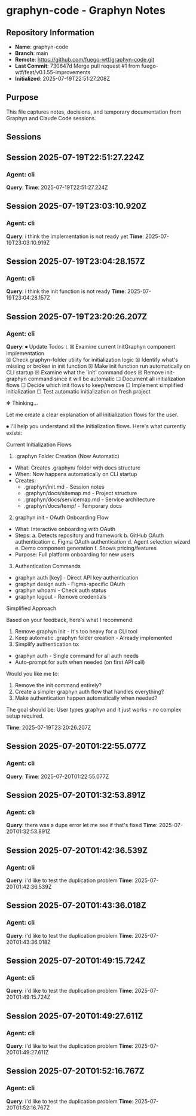 # graphyn-code - Graphyn Notes

## Repository Information
- **Name**: graphyn-code
- **Branch**: main
- **Remote**: https://github.com/fuego-wtf/graphyn-code.git
- **Last Commit**: 730647d Merge pull request #1 from fuego-wtf/feat/v0.1.55-improvements
- **Initialized**: 2025-07-19T22:51:27.208Z

## Purpose
This file captures notes, decisions, and temporary documentation from Graphyn and Claude Code sessions.

## Sessions
<!-- Sessions will be appended below -->

## Session 2025-07-19T22:51:27.224Z

### Agent: cli
**Query**: 
**Time**: 2025-07-19T22:51:27.224Z


## Session 2025-07-19T23:03:10.920Z

### Agent: cli
**Query**:  i think the implementation is not ready yet
**Time**: 2025-07-19T23:03:10.919Z


## Session 2025-07-19T23:04:28.157Z

### Agent: cli
**Query**: i think the init function is not ready
**Time**: 2025-07-19T23:04:28.157Z


## Session 2025-07-19T23:20:26.207Z

### Agent: cli
**Query**: 
⏺ Update Todos
  ⎿  ☒ Examine current InitGraphyn component implementation  
     ☒ Check graphyn-folder utility for initialization logic
     ☒ Identify what's missing or broken in init function
     ☒ Make init function run automatically on CLI startup
     ☒ Examine what the 'init' command does
     ☒ Remove init-graphyn command since it will be automatic
     ☐ Document all initialization flows
     ☐ Decide which init flows to keep/remove
     ☐ Implement simplified initialization
     ☐ Test automatic initialization on fresh project

✻ Thinking…

  Let me create a clear explanation of all initialization flows for the user.

⏺ I'll help you understand all the initialization flows. Here's what currently exists:

  Current Initialization Flows

  1. .graphyn Folder Creation (Now Automatic)

  - What: Creates .graphyn/ folder with docs structure
  - When: Now happens automatically on CLI startup
  - Creates:
    - .graphyn/init.md - Session notes
    - .graphyn/docs/sitemap.md - Project structure
    - .graphyn/docs/servicemap.md - Service architecture
    - .graphyn/docs/temp/ - Temporary docs

  2. graphyn init - OAuth Onboarding Flow

  - What: Interactive onboarding with OAuth
  - Steps:
    a. Detects repository and framework
    b. GitHub OAuth authentication
    c. Figma OAuth authentication
    d. Agent selection wizard
    e. Demo component generation
    f. Shows pricing/features
  - Purpose: Full platform onboarding for new users

  3. Authentication Commands

  - graphyn auth [key] - Direct API key authentication
  - graphyn design auth - Figma-specific OAuth
  - graphyn whoami - Check auth status
  - graphyn logout - Remove credentials

  Simplified Approach

  Based on your feedback, here's what I recommend:

  1. Remove graphyn init - It's too heavy for a CLI tool
  2. Keep automatic .graphyn folder creation - Already implemented
  3. Simplify authentication to:
  - graphyn auth - Single command for all auth needs
  - Auto-prompt for auth when needed (on first API call)

  Would you like me to:
  1. Remove the init command entirely?
  2. Create a simpler graphyn auth flow that handles everything?
  3. Make authentication happen automatically when needed?

  The goal should be: User types graphyn and it just works - no complex setup required.

**Time**: 2025-07-19T23:20:26.207Z


## Session 2025-07-20T01:22:55.077Z

### Agent: cli
**Query**: 
**Time**: 2025-07-20T01:22:55.077Z


## Session 2025-07-20T01:32:53.891Z

### Agent: cli
**Query**: there was a dupe error let me see if that's fixed
**Time**: 2025-07-20T01:32:53.891Z


## Session 2025-07-20T01:42:36.539Z

### Agent: cli
**Query**: i'd like to test the duplication problem
**Time**: 2025-07-20T01:42:36.539Z


## Session 2025-07-20T01:43:36.018Z

### Agent: cli
**Query**: i'd like to test the duplication problem
**Time**: 2025-07-20T01:43:36.018Z


## Session 2025-07-20T01:49:15.724Z

### Agent: cli
**Query**: i'd like to test the duplication problem
**Time**: 2025-07-20T01:49:15.724Z


## Session 2025-07-20T01:49:27.611Z

### Agent: cli
**Query**: i'd like to test the duplication problem
**Time**: 2025-07-20T01:49:27.611Z


## Session 2025-07-20T01:52:16.767Z

### Agent: cli
**Query**: i'd like to test the duplication problem
**Time**: 2025-07-20T01:52:16.767Z

